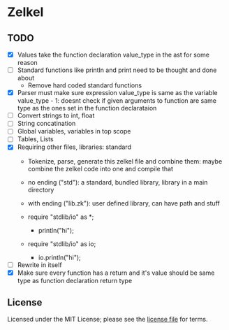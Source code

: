 # Zelkel

## TODO
- [x] Values take the function declaration value_type in the ast for some reason
- [ ] Standard functions like println and print need to be thought and done about
    - Remove hard coded standard functions
- [x] Parser must make sure expression value_type is same as the variable value_type
        - 1: doesnt check if given arguments to function are same type as the ones set in the function declarataion
- [ ] Convert strings to int, float
- [ ] String concatination
- [ ] Global variables, variables in top scope
- [ ] Tables, Lists
- [x] Requiring other files, libraries: standard
    - Tokenize, parse, generate this zelkel file and combine them:
      maybe combine the zelkel code into one and compile that
    - no ending ("std"): a standard, bundled library, library in a main directory
    - with ending ("lib.zk"): user defined library, can have path and stuff
    
    - require "stdlib/io" as *;
      - println("hi");
    - require "stdlib/io" as io;
      - io.println("hi");
- [ ] Rewrite in itself
- [x] Make sure every function has a return and it's value should be same type as function declaration return type

## License
Licensed under the MIT License; please see the [license file](LICENSE.md) for terms.
